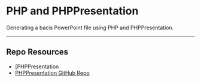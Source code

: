 # PHP and PHPPresentation

Generating a bacis PowerPoint file using PHP and PHPPresentation.

---

## Repo Resources

- [PHPPresentation[](https://phpoffice.github.io/PHPPresentation)
- [PHPPresentation GitHub Repo](https://github.com/PHPOffice/PHPPresentation)
